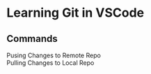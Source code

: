 # Learning Git in VSCode

## Commands
Pusing Changes to Remote Repo <br>
Pulling Changes to Local Repo